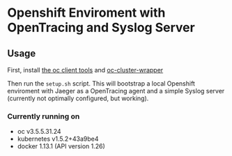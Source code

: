 # Openshift Enviroment with OpenTracing and Syslog Server

## Usage

First, install [the oc client tools](https://www.openshift.org/download.html) and 
[oc-cluster-wrapper](https://github.com/openshift-evangelists/oc-cluster-wrapper)

Then run the `setup.sh` script. This will bootstrap a local Openshift enviroment with Jaeger as a OpenTracing agent 
and a simple Syslog server (currently not optimally configured, but working).

### Currently running on

- oc v3.5.5.31.24
- kubernetes v1.5.2+43a9be4
- docker 1.13.1 (API version 1.26)